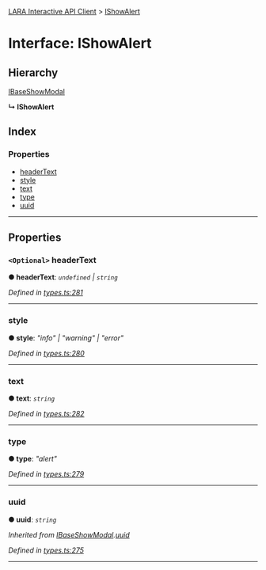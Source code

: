 [LARA Interactive API Client](../README.md) > [IShowAlert](../interfaces/ishowalert.md)

# Interface: IShowAlert

## Hierarchy

 [IBaseShowModal](ibaseshowmodal.md)

**↳ IShowAlert**

## Index

### Properties

* [headerText](ishowalert.md#headertext)
* [style](ishowalert.md#style)
* [text](ishowalert.md#text)
* [type](ishowalert.md#type)
* [uuid](ishowalert.md#uuid)

---

## Properties

<a id="headertext"></a>

### `<Optional>` headerText

**● headerText**: *`undefined` \| `string`*

*Defined in [types.ts:281](../../../lara-typescript/src/interactive-api-client/types.ts#L281)*

___
<a id="style"></a>

###  style

**● style**: *"info" \| "warning" \| "error"*

*Defined in [types.ts:280](../../../lara-typescript/src/interactive-api-client/types.ts#L280)*

___
<a id="text"></a>

###  text

**● text**: *`string`*

*Defined in [types.ts:282](../../../lara-typescript/src/interactive-api-client/types.ts#L282)*

___
<a id="type"></a>

###  type

**● type**: *"alert"*

*Defined in [types.ts:279](../../../lara-typescript/src/interactive-api-client/types.ts#L279)*

___
<a id="uuid"></a>

###  uuid

**● uuid**: *`string`*

*Inherited from [IBaseShowModal](ibaseshowmodal.md).[uuid](ibaseshowmodal.md#uuid)*

*Defined in [types.ts:275](../../../lara-typescript/src/interactive-api-client/types.ts#L275)*

___

